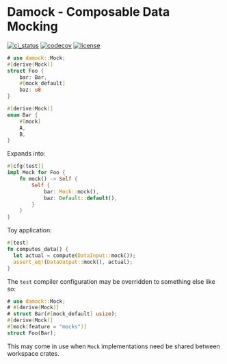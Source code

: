# Damock - Composable Data Mocking

[![ci_status](https://img.shields.io/github/actions/workflow/status/gibbz00/damock/ci.yaml?style=for-the-badge)](https://github.com/gibbz00/damock/actions/workflows/ci.yaml)
[![codecov](https://img.shields.io/codecov/c/gh/gibbz00/damock?token=5lHDbjv0AQ&style=for-the-badge)](https://codecov.io/gh/gibbz00/damock)
[![license](https://img.shields.io/github/license/gibbz00/damock.svg?style=for-the-badge)](https://github.com/gibbz00/damock/blob/main/LICENSE.md)

```rust
# use damock::Mock;
#[derive(Mock)]
struct Foo {
    bar: Bar,
    #[mock_default]
    baz: u8
}

#[derive(Mock)]
enum Bar {
    #[mock]
    A,
    B,
}
```

Expands into:

```rust
#[cfg(test)]
impl Mock for Foo {
    fn mock() -> Self {
        Self {
            bar: Mock::mock(),
            baz: Default::default(),
        }
    }
}
```

Toy application:

```rust
#[test]
fn computes_data() {
  let actual = compute(DataInput::mock());
  assert_eq!(DataOutput::mock(), actual);
}
```

The `test` compiler configuration may be overridden to something else like so:

```rust
# use damock::Mock;
# #[derive(Mock)]
# struct Bar(#[mock_default] usize);
#[derive(Mock)]
#[mock(feature = "mocks")]
struct Foo(Bar);
```

This may come in use when `Mock` implementations need be shared between workspace crates.
